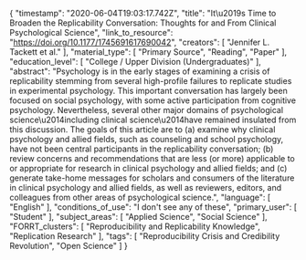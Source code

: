 {
    "timestamp": "2020-06-04T19:03:17.742Z",
    "title": "It\u2019s Time to Broaden the Replicability Conversation: Thoughts for and From Clinical Psychological Science",
    "link_to_resource": "https://doi.org/10.1177/1745691617690042",
    "creators": [
        "Jennifer L. Tackett et al."
    ],
    "material_type": [
        "Primary Source",
        "Reading",
        "Paper"
    ],
    "education_level": [
        "College / Upper Division (Undergraduates)"
    ],
    "abstract": "Psychology is in the early stages of examining a crisis of replicability stemming from several high-profile failures to replicate studies in experimental psychology. This important conversation has largely been focused on social psychology, with some active participation from cognitive psychology. Nevertheless, several other major domains of psychological science\u2014including clinical science\u2014have remained insulated from this discussion. The goals of this article are to (a) examine why clinical psychology and allied fields, such as counseling and school psychology, have not been central participants in the replicability conversation; (b) review concerns and recommendations that are less (or more) applicable to or appropriate for research in clinical psychology and allied fields; and (c) generate take-home messages for scholars and consumers of the literature in clinical psychology and allied fields, as well as reviewers, editors, and colleagues from other areas of psychological science.",
    "language": [
        "English"
    ],
    "conditions_of_use": "I don't see any of these",
    "primary_user": [
        "Student"
    ],
    "subject_areas": [
        "Applied Science",
        "Social Science"
    ],
    "FORRT_clusters": [
        "Reproducibility and Replicability Knowledge",
        "Replication Research"
    ],
    "tags": [
        "Reproducibility Crisis and Credibility Revolution",
        "Open Science"
    ]
}